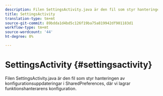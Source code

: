```yaml
---
description: Filen SettingsActivity.java är den fil som styr hanteringen av konfigurationsuppdateringar i SharedPreferences, där vi lagrar funktionshanterarens konfiguration.
title: SettingsActivity
translation-type: tm+mt
source-git-commit: 89bdda1d4bd5c126f19ba75a819942df901183d1
workflow-type: tm+mt
source-wordcount: '44'
ht-degree: 0%

---
```



# SettingsActivity {#settingsactivity}

Filen SettingsActivity.java är den fil som styr hanteringen av konfigurationsuppdateringar i SharedPreferences, där vi lagrar funktionshanterarens konfiguration.